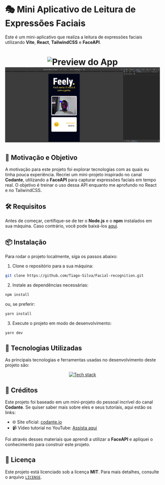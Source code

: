 # 🎭 Mini Aplicativo de Leitura de Expressões Faciais
Este é um mini-aplicativo que realiza a leitura de expressões faciais utilizando **Vite**, **React**, **TailwindCSS** e **FaceAPI**.

<h1 align="center">
    <img src="./public/tela01.gif" width="300" alt="Preview do App"/>
    <img src="./public/tela02.png" width="800" alt="Interface do App"/>
</h1>

## 🚀 Motivação e Objetivo

A motivação para este projeto foi explorar tecnologias com as quais eu tinha pouca experiência. Recriei um mini-projeto inspirado no canal **Codante**, utilizando a **FaceAPI** para capturar expressões faciais em tempo real. O objetivo é treinar o uso dessa API enquanto me aprofundo no React e no TailwindCSS.

## 🛠️ Requisitos

Antes de começar, certifique-se de ter o **Node.js** e o **npm** instalados em sua máquina. Caso contrário, você pode baixá-los [aqui](https://nodejs.org).

## 📦 Instalação

Para rodar o projeto localmente, siga os passos abaixo:

1. Clone o repositório para a sua máquina:

```bash
git clone https://github.com/Tiago-Silva/Facial-recognition.git
```

2. Instale as dependências necessárias:

```bash
npm install
```
ou, se preferir:

```bash
yarn install
```

3. Execute o projeto em modo de desenvolvimento:

```bash
yarn dev
```

## 🌟 Tecnologias Utilizadas

As principais tecnologias e ferramentas usadas no desenvolvimento deste projeto são:

<p align="center">
  <a href="https://skillicons.dev">
    <img src="https://skillicons.dev/icons?i=react,tailwind,git,github,linux,html,javascript,vite" alt="Tech stack"/>
  </a>
</p>

## 🏅 Créditos

Este projeto foi baseado em um mini-projeto do pessoal incrível do canal **Codante**. Se quiser saber mais sobre eles e seus tutoriais, aqui estão os links:

- 🌐 Site oficial: [codante.io](https://codante.io/mini-projetos)
- 📹 Vídeo tutorial no YouTube: [Assista aqui](https://www.youtube.com/watch?v=-KFOYGrcpiA)

Foi através desses materiais que aprendi a utilizar a **FaceAPI** e apliquei o conhecimento para construir este projeto.

## 📝 Licença

Este projeto está licenciado sob a licença **MIT**. Para mais detalhes, consulte o arquivo [`LICENSE`](./LICENSE).
